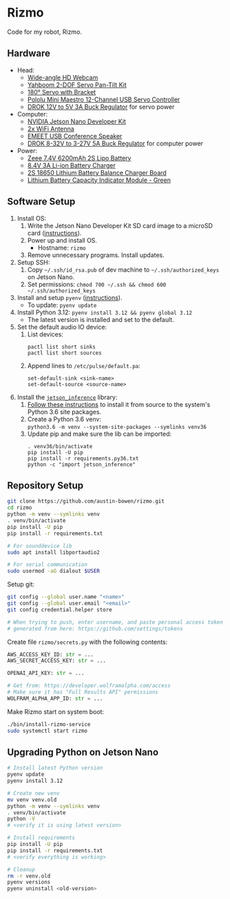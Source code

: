 # Rizmo

Code for my robot, Rizmo.

## Hardware

- Head:
  - [Wide-angle HD Webcam](https://a.co/d/b5ijvkz)
  - [Yahboom 2-DOF Servo Pan-Tilt Kit](https://a.co/d/96kztxG)
  - [180° Servo with Bracket](https://a.co/d/18uz2lH)
  - [Pololu Mini Maestro 12-Channel USB Servo Controller](https://a.co/d/fFQc6nA)
  - [DROK 12V to 5V 3A Buck Regulator](https://a.co/d/iQ9KW6e) for servo power
- Computer:
  - [NVIDIA Jetson Nano Developer Kit](https://www.nvidia.com/en-us/autonomous-machines/embedded-systems/jetson-nano/product-development/)
  - [2x WiFi Antenna](https://a.co/d/2jopwcI)
  - [EMEET USB Conference Speaker](https://a.co/d/13vGQa1)
  - [DROK 8-32V to 3-27V 5A Buck Regulator](https://a.co/d/a1hP6Xy) for computer power
- Power:
  - [Zeee 7.4V 6200mAh 2S Lipo Battery](https://a.co/d/b4Y9Ils)
  - [8.4V 3A Li-ion Battery Charger](https://a.co/d/hgPVS8a)
  - [2S 18650 Lithium Battery Balance Charger Board](https://a.co/d/cqLRV7u)
  - [Lithium Battery Capacity Indicator Module - Green](https://a.co/d/2DSxyPZ)

## Software Setup

1. Install OS:
    1. Write the Jetson Nano Developer Kit SD card image to a microSD
       card ([instructions](https://developer.nvidia.com/embedded/learn/get-started-jetson-nano-devkit#write)).
    2. Power up and install OS.
        - Hostname: `rizmo`
    3. Remove unnecessary programs. Install updates.
2. Setup SSH:
    1. Copy `~/.ssh/id_rsa.pub` of dev machine to `~/.ssh/authorized_keys` on Jetson Nano.
    2. Set permissions: `chmod 700 ~/.ssh && chmod 600 ~/.ssh/authorized_keys`
3. Install and setup `pyenv` ([instructions](https://github.com/pyenv/pyenv?tab=readme-ov-file#installation)).
    - To update: `pyenv update`
4. Install Python 3.12: `pyenv install 3.12 && pyenv global 3.12`
    - The latest version is installed and set to the default.
5. Set the default audio IO device:
   1. List devices:
      ```
      pactl list short sinks
      pactl list short sources
      ```
   2. Append lines to `/etc/pulse/default.pa`:
      ```
      set-default-sink <sink-name>
      set-default-source <source-name>
      ```
6. Install the [`jetson_inference`](https://github.com/dusty-nv/jetson-inference/tree/master) library:
   1. [Follow these instructions](https://github.com/dusty-nv/jetson-inference/blob/master/docs/building-repo-2.md) to install it from source to the system's Python 3.6 site packages.
   2. Create a Python 3.6 venv: \
      `python3.6 -m venv --system-site-packages --symlinks venv36`
   3. Update pip and make sure the lib can be imported:
      ```
      . venv36/bin/activate
      pip install -U pip
      pip install -r requirements.py36.txt
      python -c "import jetson_inference"
      ```

## Repository Setup

```bash
git clone https://github.com/austin-bowen/rizmo.git
cd rizmo
python -m venv --symlinks venv
. venv/bin/activate
pip install -U pip
pip install -r requirements.txt

# For sounddevice lib
sudo apt install libportaudio2

# For serial communication
sudo usermod -aG dialout $USER
```

Setup git:

```bash
git config --global user.name "<name>"
git config --global user.email "<email>"
git config credential.helper store

# When trying to push, enter username, and paste personal access token
# generated from here: https://github.com/settings/tokens
```

Create file `rizmo/secrets.py` with the following contents:

```python
AWS_ACCESS_KEY_ID: str = ...
AWS_SECRET_ACCESS_KEY: str = ...

OPENAI_API_KEY: str = ...

# Get from: https://developer.wolframalpha.com/access
# Make sure it has "Full Results API" permissions
WOLFRAM_ALPHA_APP_ID: str = ...
```

Make Rizmo start on system boot:

```bash
./bin/install-rizmo-service
sudo systemctl start rizmo
```

## Upgrading Python on Jetson Nano

```bash
# Install latest Python version
pyenv update
pyenv install 3.12

# Create new venv
mv venv venv.old
python -m venv --symlinks venv
. venv/bin/activate
python -V
# <verify it is using latest version>

# Install requirements
pip install -U pip
pip install -r requirements.txt
# <verify everything is working>

# Cleanup
rm -r venv.old
pyenv versions
pyenv uninstall <old-version>
```
